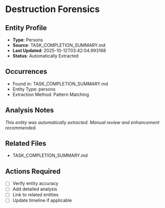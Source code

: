 # Destruction Forensics

## Entity Profile
- **Type**: Persons
- **Source**: TASK_COMPLETION_SUMMARY.md
- **Last Updated**: 2025-10-12T03:42:04.993168
- **Status**: Automatically Extracted

## Occurrences
- Found in: TASK_COMPLETION_SUMMARY.md
- Entity Type: persons
- Extraction Method: Pattern Matching

## Analysis Notes
*This entity was automatically extracted. Manual review and enhancement recommended.*

## Related Files
- TASK_COMPLETION_SUMMARY.md

## Actions Required
- [ ] Verify entity accuracy
- [ ] Add detailed analysis
- [ ] Link to related entities
- [ ] Update timeline if applicable
